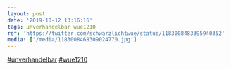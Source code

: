 ```yaml
---
layout: post
date: '2019-10-12 13:16:16'
tags: unverhandelbar wue1210
ref: 'https://twitter.com/schwarzlichtwue/status/1183008483395940352'
media: ['/media/1183008468309024770.jpg']
---
```

[#unverhandelbar](/t/unverhandelbar) [#wue1210](/t/wue1210) 